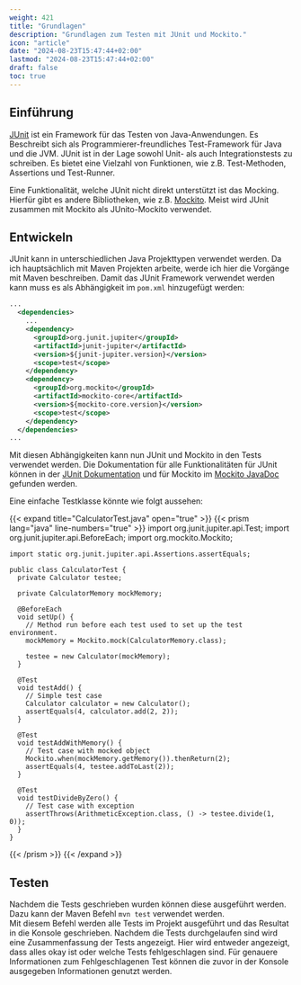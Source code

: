 ```yaml
---
weight: 421
title: "Grundlagen"
description: "Grundlagen zum Testen mit JUnit und Mockito."
icon: "article"
date: "2024-08-23T15:47:44+02:00"
lastmod: "2024-08-23T15:47:44+02:00"
draft: false
toc: true
---
```


## Einführung

[JUnit](https://junit.org/junit5/) ist ein Framework für das Testen von Java-Anwendungen.
Es Beschreibt sich als Programmierer-freundliches Test-Framework für Java und die JVM.
JUnit ist in der Lage sowohl Unit- als auch Integrationstests zu schreiben.
Es bietet eine Vielzahl von Funktionen, wie z.B. Test-Methoden, Assertions und Test-Runner.

Eine Funktionalität, welche JUnit nicht direkt unterstützt ist das Mocking.  
Hierfür gibt es andere Bibliotheken, wie z.B. [Mockito](https://site.mockito.org/).
Meist wird JUnit zusammen mit Mockito als JUnito-Mockito verwendet.

## Entwickeln

JUnit kann in unterschiedlichen Java Projekttypen verwendet werden.
Da ich hauptsächlich mit Maven Projekten arbeite, werde ich hier die Vorgänge mit Maven beschreiben.
Damit das JUnit Framework verwendet werden kann muss es als Abhängigkeit im `pom.xml` hinzugefügt werden:

```xml
...
  <dependencies>
    ...
    <dependency>
      <groupId>org.junit.jupiter</groupId>
      <artifactId>junit-jupiter</artifactId>
      <version>${junit-jupiter.version}</version>
      <scope>test</scope>
    </dependency>
    <dependency>
      <groupId>org.mockito</groupId>
      <artifactId>mockito-core</artifactId>
      <version>${mockito-core.version}</version>
      <scope>test</scope>
    </dependency>
  </dependencies>
...
```

Mit diesen Abhängigkeiten kann nun JUnit und Mockito in den Tests verwendet werden.
Die Dokumentation für alle Funktionalitäten für JUnit können in der [JUnit Dokumentation](https://junit.org/junit5/docs/current/user-guide/) und
für Mockito im [Mockito JavaDoc](https://site.mockito.org/javadoc/current/org/mockito/Mockito.html) gefunden werden.

Eine einfache Testklasse könnte wie folgt aussehen:

{{< expand title="CalculatorTest.java" open="true" >}}
  {{< prism lang="java" line-numbers="true" >}}
    import org.junit.jupiter.api.Test;
    import org.junit.jupiter.api.BeforeEach;
    import org.mockito.Mockito;

    import static org.junit.jupiter.api.Assertions.assertEquals;

    public class CalculatorTest {
      private Calculator testee;

      private CalculatorMemory mockMemory;

      @BeforeEach
      void setUp() {
        // Method run before each test used to set up the test environment.
        mockMemory = Mockito.mock(CalculatorMemory.class);

        testee = new Calculator(mockMemory);
      }

      @Test
      void testAdd() {
        // Simple test case
        Calculator calculator = new Calculator();
        assertEquals(4, calculator.add(2, 2));
      }

      @Test
      void testAddWithMemory() {
        // Test case with mocked object
        Mockito.when(mockMemory.getMemory()).thenReturn(2);
        assertEquals(4, testee.addToLast(2));
      }

      @Test
      void testDivideByZero() {
        // Test case with exception
        assertThrows(ArithmeticException.class, () -> testee.divide(1, 0));
      }
    }
  {{< /prism >}}
{{< /expand >}}

## Testen

Nachdem die Tests geschrieben wurden können diese ausgeführt werden.
Dazu kann der Maven Befehl `mvn test` verwendet werden.  
Mit diesem Befehl werden alle Tests im Projekt ausgeführt und das Resultat in die Konsole geschrieben.
Nachdem die Tests durchgelaufen sind wird eine Zusammenfassung der Tests angezeigt.
Hier wird entweder angezeigt, dass alles okay ist oder welche Tests fehlgeschlagen sind.
Für genauere Informationen zum Fehlgeschlagenen Test können die zuvor in der Konsole ausgegeben Informationen genutzt werden.
